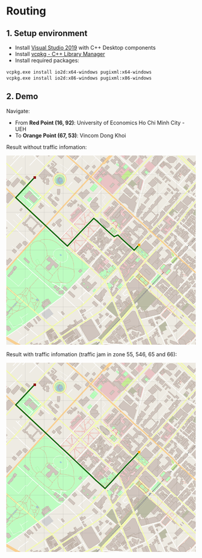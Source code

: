 # Routing

## 1. Setup environment
- Install [Visual Studio 2019](https://visualstudio.microsoft.com/downloads/) with C++ Desktop components
- Install [vcpkg - C++ Library Manager](https://github.com/microsoft/vcpkg)
- Install required packages:

```
vcpkg.exe install io2d:x64-windows pugixml:x64-windows
vcpkg.exe install io2d:x86-windows pugixml:x86-windows
```

## 2. Demo

Navigate:
- From **Red Point (16, 92)**: University of Economics Ho Chi Minh City - UEH
- To **Orange Point (67, 53)**: Vincom Dong Khoi

Result without traffic infomation:

![](./demo/without_traffic.png)


Result with traffic infomation (traffic jam in zone 55, 546, 65 and 66):

![](./demo/with_traffic.png)

